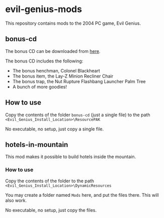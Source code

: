 # evil-genius-mods
This repository contains mods to the 2004 PC game, Evil Genius.

## bonus-cd
The bonus CD can be downloaded from [here](https://drive.google.com/drive/folders/1dNqFgTaOcEDlA4WHRCPPTovGAdbgBVvh?usp=sharing).

The bonus CD includes the following:

- The bonus henchman, Colonel Blackheart
- The bonus item, the Lay-Z Minion Recliner Chair
- The bonus trap, the Nut Rupture Flashbang Launcher Palm Tree
- A bunch of more goodies!

## How to use

Copy the contents of the folder  `bonus-cd` (just a single file) to the path `<Evil_Genius_Install_Location>\ResourcePAK`

No executable, no setup, just copy a single file.

## hotels-in-mountain
This mod makes it possible to build hotels inside the mountain.

### How to use
Copy the contents of the folder to the path `<Evil_Genius_Install_Location>\DynamicResources`

You may create a folder named `Mods` here, and put the files there. This will also work.

No executable, no setup, just copy the files.
